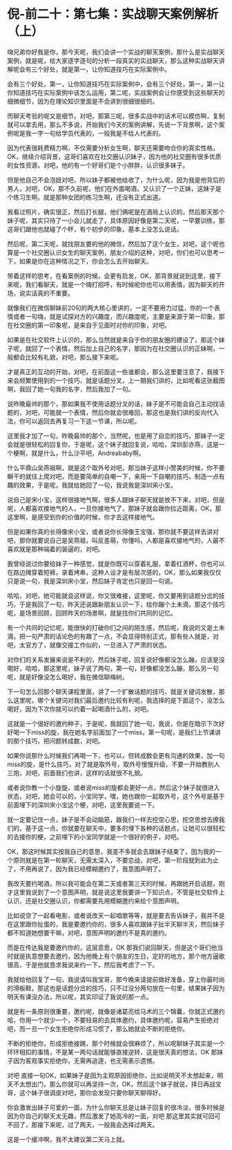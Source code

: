 # 倪-前二十：第七集：实战聊天案例解析（上）

嗨兄弟你好我是你，那今天呢，我们会讲一个实战的聊天案例，那什么是实战聊天案例，就是呢，给大家逐字逐句的分析一段真实的实战聊天，那么这种实战聊天讲解呢会有三个好处，就是第一，让你知道技巧在实际案例中。

会有三个好处，第一，让你知道技巧在实际案例中，会有三个好处，第一，第一让你知道技巧在实际案例中该怎么运用，第二呢，实战案例会让你感受到这些聊天的细微细节，因为在理论知识里面是不会讲到很细很细的。

而聊天考验的呢又是细节，对吧，那第三呢，很多实战中的话术可以模仿啊，复制就可以拿去用，那么不多说，开始我们今天的案例讲解，先说一下背景啊，这个案例呢是我一字一句给学员代表的，一般我是不给人代表的。

因为代表很耗费精力啊，不仅需要分析女生啊，聊天还需要吻合你的真实性格，OK，继续介绍背景，这哥们喜欢在社交圈认识妹子，因为他的社交圈有很多优质的女性资源，对吧，他的有一个好哥们是个小胖胖，认识很多妹子。

但是他自己不会泡妞对吧，所以妹子都被他给收了，为什么呢，因为我是他背后的男人，对吧，OK，那不久前呢，他们在外面喝酒，又认识了一个正妹，这妹子是个练习生啊，就是那种女团的练习生啊，还没有正式出道。

我看过照片，确实很正，然后打长腿，他们俩呢是在酒局上认识的，然后那天那个妹子呢，其实只待了一小会儿就走了，具体原因好像是第二天呢，一早要训练，那这哥们跟他也就碰了个杯，有个初步的印象，基本上没怎么说话。

然后呢，第二天呢，就找朋友要的他的微信，然后加了这个女生，对吧，这个呢也算是一个社交圈认识女生的聊天案例，朋友介绍的这种，对吧，你们也可以思考一下，如果是你在这种情况之下，你会怎么去开始聊天。

带着这样的思考，在看案例的时候，会更有启发，OK，那背景就说到这里，接下来呢，我们看聊天，就是一个嗨打招呼，有时候呢你也可以用表情，因为聊天的开场，说实话真的不重要。

就像我们在微信聊妹前20句的两大核心里讲的，一定不要用力过猛，你的一个表情或者一句嗨，就是试探对方的兴趣度，而兴趣度呢，主要是来源于第一印象，那在社交圈的第一印象呢，是来自于见面时对你的印象，对吧。

如果是在社交软件上认识的，那么当然就是来自于你的朋友圈的建设了，那这个妹子呢，就回了一个表情，然后加上自己的名字，那因为在社交圈认识的正妹啊，一般都会比较有礼貌，对吧，那么接下来呢。

才是真正的互动的开始，对吧，在前面这一些谁都会，那么这里要注意了，我接下来会频繁使用到的一个技巧，就是话题分叉，上一期我们讲的，比如呢看这张截图啊，我回了她一句我的名字，然后我加了一句。

说昨晚最帅的那个，那如果我不使用话题分叉的话，妹子是不可能会自己主动找话题的，对吧，可能就一个表情，然后你就会很难回，那这也是我们讲的反向代入法，你可以返回去再复习一下这一节课，所以呢。

这里我才加了一句，昨晚最帅的那个，当然呢，也是用了自恋的技巧，那妹子一定会就是很轻松的回复你，于是呢，这个妹子就回复说，哈哈，深圳彭亦燕，这是一个梗啊，就是什么，什么沙平吧，Andreababy啊。

什么平鼎山吴燕祖啊，就是这个取外号对吧，那当妹子这样小赞美的时候，你不要瞬干的就往上爬对吧，而是要简单的自嘲一下，来用一下自嘲的技巧，制造一点有趣的效果，于是呢，我就给她回了一句，我说我是深圳宋小宝。

说自己是宋小宝，这样很接地气啊，很多人跟妹子聊天就是放不下来，对吧，但是呢，人都喜欢接地气的人，一旦你接地气了，那妹子就会跟你拉近距离，OK，那这里啊，是感受到你的价值的时候，你才去这样接地气。

但是如果你真的长得像宋小宝，或者说你长得像王宝强，那你就不要这样去讲对吧，那你就要说自己是吴燕祖，叫反差萌，你懂吗，人都是喜欢接地气的，人最不喜欢就是那种端着的装逼的，对吧。

我曾经说过你要给妹子一种感觉，就是你既可以穿着礼服，拿着红酒杯，你也可以在路边摊穿着短裤，录着烤串，这种人设才是有层次感的，OK，那么如果我仅仅只是说一句，我是深圳宋小宝，然后妹子肯定也只是回一句说。

哈哈，对吧，她可能就会这样说，你又很难接，这里呢，你又要用到话题分岔的技巧，于是我回了一句，昨天还说跟新朋友认识一下，给你蹦个土未滴，那这个技巧呢，是场景回顾，回顾昨天的场景啊，就是找你们共同的记忆。

有一个共同的记忆呢，能很快的打破你们之间的陌生感，然后呢，我说的又是土未滴，把一句严肃的话论色的有趣了一点，不会显得特别正式，那有些人就是，对吧，太官方了，就像交接工作似的，一旦进入了严肃的状态。

对你们的关系发展来说是不利的，然后妹子呢，回复说好像都没怎么蹦，应该是没喝好，哈哈，那这里呢，妹子说了两句，第一句，好像都没怎么蹦，那么另一句呢，就是好像没怎么喝好，我在微信聊梅树。

下一句怎么回那个聊天课程里面，讲了一个扩散话题的技巧，就是关键词发散，那么这里呢，哪个关键词对我们最后邀约比较有利呢，我选择的是下面这个，没怎么喝好，因为下次你就可以约着一起喝酒什么的，对吧。

这就是一个很好的邀约种子，于是呢，我就回了她一句，我说，你是在暗示下次好好喝一下miss的旋，我在她名字前面加了一个miss，第一句呢，是我们上节课讲的那个技巧，把问题转成数，对吧。

如果你说那什么时候我们再喝一下，也可以，但转成数会更有沟通的效果，加一句miss的旋，是什么技巧，对了就是取外号，取外号慢慢升级，不要一开始教别人三炮，对吧，前面我们也讲，这样的话就很不礼貌。

或者说你教一个小旋旋，或者说miss的旋都会更好一点，然后这个妹子就很进入状态，对吧，她会可以的，小宝同学，嘿，她也跟你一起取外号，这个外号是基于前面埋下的深圳宋小宝这个梗，对吧，这里我要说一下。

就一定要记住一点，妹子是不会动脑筋，跟我们一样去挖空心思，挖空思想去撩我们的，基于这一点，你就要在聊天中，要多的埋下各种的话题点，让她可以很轻松的去接你的梗，之前埋下的小宝同学就是一个很好的例子，对吧。

OK，那这时候其实按我自己的意思，我差不多就会去跟妹子结束了，因为我的一个原则就是在第一轮聊天，无需太深入，不要恋战，对吧，第一阶段就到此为止了，不用再说了，因为我已经模糊邀约了，我意图声明了。

我改天要约喝酒，所以我可能会在第二天或者第三天的时候，再跟她开启话题，刚才这里我说到了一个意图声明，就是说这里我要讲一下知识点，不管是社交软件上认识，还是社交圈认识，你都需要先用模糊邀约来给个意图声明。

比如说空了一起看电影，或者说改天一起唱歌等等，就是要去告诉妹子，我并不是在这里跟你扯蛋的，我是要邀约你的，很多人喜欢跟妹子扯半天聊半天，然后妹子都不知道她想要干嘛，对吧，意图声明的邀约不是真的邀约。

而是在传达我是要邀约你的，这层意思，OK 那我们说回聊天，但是这个哥们他当时就是执意想要去邀约，因为他晚上有个朋友的生日，定好的地方，那个地方逼歌很高，于是他就恳求我说来约一下，然后我考虑了一下。

我就给他回复了一句，我说请叫我宝哥，那今晚来请提前做好准备，穿上你最时尚的滑板鞋，那这也是话题分岔的技巧，只不过没分两句放在一句里，结果妹子因为明天有课没办法，所以呢，其实印证了我说的那一点。

就是有一条原则很重要，邀约呢，就像是诸葛亮给马术的三个锦囊，你就正式邀约哈，你用一个就少一个，不要轻易的去具体邀约，具体邀约呢，容易产生拒绝对吧，而一旦一个女生拒绝你形成习惯了，那么她就会不断的拒绝你。

不断的拒绝你，形成拒绝接踢，那个时候就会很麻烦了，所以呢聊妹子其实是一个环环相扣的事情，不是某一两句话就能够直接逆转，这是很天真的想法，OK 那妹子因为客观事实拒绝你，无需再追逐，也无需表示遗憾。

对吧 直接一句OK，如果妹子是因为主观原因拒绝你，比如说明天不太想起来，明天不太想出门，那么你就可以再坚持一次，OK，然后这个妹子就说，择日再战宝哥，这个妹子很调皮对吧，那你会发现只要你聊天聊得好。

你会激发出妹子可爱的一面，为什么你聊天总是让妹子回复的很冷淡，很多时候是因为你自己的聊天太无趣，然后激发了她高冷的一面，对吧 那这里其实就可回可不回了，那接下来呢，过了两天，一般我会选择过两天。

这是一个缓冲啊，我不太建议第二天马上就。